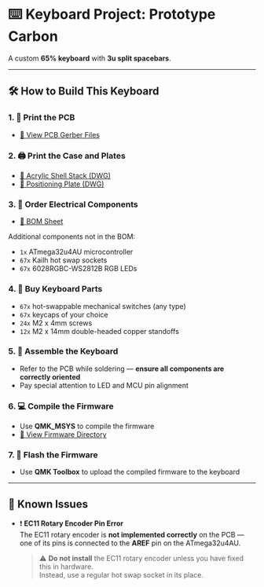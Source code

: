 # ⌨️ Keyboard Project: Prototype Carbon

A custom **65% keyboard** with **3u split spacebars**.

---

## 🛠️ How to Build This Keyboard

### 1. 🧾 Print the PCB
- [📂 View PCB Gerber Files](./Gerber_prototypeCarbon_PCB_prototypeCarbon_2025-07-03.zip)

### 2. 🖨️ Print the Case and Plates
- [📐 Acrylic Shell Stack (DWG)](./prototypeCarbonGasketShell.dwg)  
- [🔩 Positioning Plate (DWG)](./gasket.dwg)

### 3. 🔌 Order Electrical Components
- [📄 BOM Sheet](./BOM_prototypeCarbon_2025-07-03.csv)

Additional components not in the BOM:
- `1x` ATmega32u4AU microcontroller  
- `67x` Kailh hot swap sockets  
- `67x` 6028RGBC-WS2812B RGB LEDs

### 4. 🎹 Buy Keyboard Parts
- `67x` hot-swappable mechanical switches (any type)  
- `67x` keycaps of your choice  
- `24x` M2 x 4mm screws  
- `12x` M2 x 14mm double-headed copper standoffs

### 5. 🔧 Assemble the Keyboard
- Refer to the PCB while soldering — **ensure all components are correctly oriented**
- Pay special attention to LED and MCU pin alignment

### 6. 💻 Compile the Firmware
- Use **QMK_MSYS** to compile the firmware  
- [📁 View Firmware Directory](./qmk_firmware/keyboards/prototypeCarbon)

### 7. 🚀 Flash the Firmware
- Use **QMK Toolbox** to upload the compiled firmware to the keyboard

---

## 🐞 Known Issues

- ❗ **EC11 Rotary Encoder Pin Error**  
  The EC11 rotary encoder is **not implemented correctly** on the PCB — one of its pins is connected to the **AREF** pin on the ATmega32u4AU.

  > ⚠️ **Do not install** the EC11 rotary encoder unless you have fixed this in hardware.  
  Instead, use a regular hot swap socket in its place.
